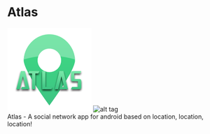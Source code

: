 # Atlas
![alt tag](https://github.com/Gimbergsson/Atlas/blob/master/app/src/main/res/mipmap-xxxhdpi/ic_launcher.png)
![alt tag](https://www.android.com/static/img/logos-2x/android-wordmark-8EC047.png)
<br />
Atlas - A social network app for android based on location, location, location!
